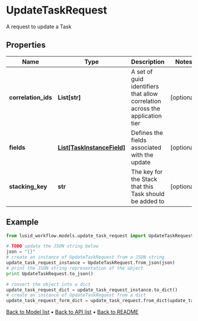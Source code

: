 # UpdateTaskRequest

A request to update a Task

## Properties
Name | Type | Description | Notes
------------ | ------------- | ------------- | -------------
**correlation_ids** | **List[str]** | A set of guid identifiers that allow correlation across the application tier | [optional] 
**fields** | [**List[TaskInstanceField]**](TaskInstanceField.md) | Defines the fields associated with the update | [optional] 
**stacking_key** | **str** | The key for the Stack that this Task should be added to | [optional] 

## Example

```python
from lusid_workflow.models.update_task_request import UpdateTaskRequest

# TODO update the JSON string below
json = "{}"
# create an instance of UpdateTaskRequest from a JSON string
update_task_request_instance = UpdateTaskRequest.from_json(json)
# print the JSON string representation of the object
print UpdateTaskRequest.to_json()

# convert the object into a dict
update_task_request_dict = update_task_request_instance.to_dict()
# create an instance of UpdateTaskRequest from a dict
update_task_request_form_dict = update_task_request.from_dict(update_task_request_dict)
```
[Back to Model list](../README.md#documentation-for-models) &#8226; [Back to API list](../README.md#documentation-for-api-endpoints) &#8226; [Back to README](../README.md)



